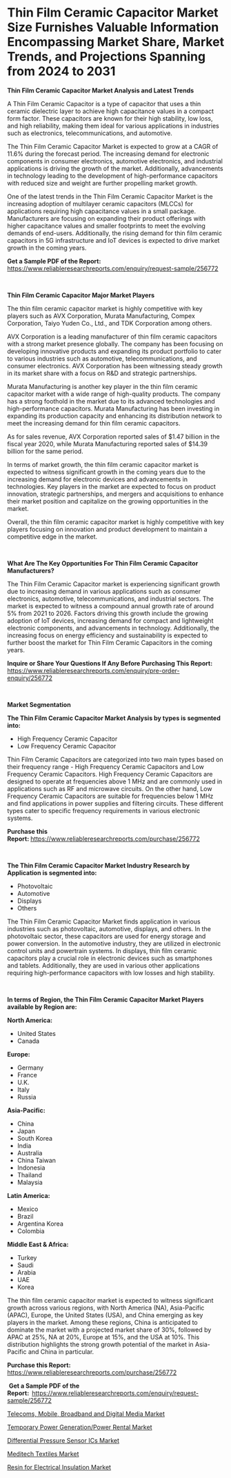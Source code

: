 <p><h1>Thin Film Ceramic Capacitor Market Size Furnishes Valuable Information Encompassing Market Share, Market Trends, and Projections Spanning from 2024 to 2031</h1></p><p><strong>Thin Film Ceramic Capacitor Market Analysis and Latest Trends</strong></p>
<p><p>A Thin Film Ceramic Capacitor is a type of capacitor that uses a thin ceramic dielectric layer to achieve high capacitance values in a compact form factor. These capacitors are known for their high stability, low loss, and high reliability, making them ideal for various applications in industries such as electronics, telecommunications, and automotive.</p><p>The Thin Film Ceramic Capacitor Market is expected to grow at a CAGR of 11.6% during the forecast period. The increasing demand for electronic components in consumer electronics, automotive electronics, and industrial applications is driving the growth of the market. Additionally, advancements in technology leading to the development of high-performance capacitors with reduced size and weight are further propelling market growth.</p><p>One of the latest trends in the Thin Film Ceramic Capacitor Market is the increasing adoption of multilayer ceramic capacitors (MLCCs) for applications requiring high capacitance values in a small package. Manufacturers are focusing on expanding their product offerings with higher capacitance values and smaller footprints to meet the evolving demands of end-users. Additionally, the rising demand for thin film ceramic capacitors in 5G infrastructure and IoT devices is expected to drive market growth in the coming years.</p></p>
<p><strong>Get a Sample PDF of the Report:&nbsp;</strong> <a href="https://www.reliableresearchreports.com/enquiry/request-sample/256772">https://www.reliableresearchreports.com/enquiry/request-sample/256772</a></p>
<p>&nbsp;</p>
<p><strong>Thin Film Ceramic Capacitor Major Market Players</strong></p>
<p><p>The thin film ceramic capacitor market is highly competitive with key players such as AVX Corporation, Murata Manufacturing, Compex Corporation, Taiyo Yuden Co., Ltd., and TDK Corporation among others. </p><p>AVX Corporation is a leading manufacturer of thin film ceramic capacitors with a strong market presence globally. The company has been focusing on developing innovative products and expanding its product portfolio to cater to various industries such as automotive, telecommunications, and consumer electronics. AVX Corporation has been witnessing steady growth in its market share with a focus on R&D and strategic partnerships.</p><p>Murata Manufacturing is another key player in the thin film ceramic capacitor market with a wide range of high-quality products. The company has a strong foothold in the market due to its advanced technologies and high-performance capacitors. Murata Manufacturing has been investing in expanding its production capacity and enhancing its distribution network to meet the increasing demand for thin film ceramic capacitors.</p><p>As for sales revenue, AVX Corporation reported sales of $1.47 billion in the fiscal year 2020, while Murata Manufacturing reported sales of $14.39 billion for the same period.</p><p>In terms of market growth, the thin film ceramic capacitor market is expected to witness significant growth in the coming years due to the increasing demand for electronic devices and advancements in technologies. Key players in the market are expected to focus on product innovation, strategic partnerships, and mergers and acquisitions to enhance their market position and capitalize on the growing opportunities in the market.</p><p>Overall, the thin film ceramic capacitor market is highly competitive with key players focusing on innovation and product development to maintain a competitive edge in the market.</p></p>
<p>&nbsp;</p>
<p><strong>What Are The Key Opportunities For Thin Film Ceramic Capacitor Manufacturers?</strong></p>
<p><p>The Thin Film Ceramic Capacitor market is experiencing significant growth due to increasing demand in various applications such as consumer electronics, automotive, telecommunications, and industrial sectors. The market is expected to witness a compound annual growth rate of around 5% from 2021 to 2026. Factors driving this growth include the growing adoption of IoT devices, increasing demand for compact and lightweight electronic components, and advancements in technology. Additionally, the increasing focus on energy efficiency and sustainability is expected to further boost the market for Thin Film Ceramic Capacitors in the coming years.</p></p>
<p><strong>Inquire or Share Your Questions If Any Before Purchasing This Report:</strong> <a href="https://www.reliableresearchreports.com/enquiry/pre-order-enquiry/256772">https://www.reliableresearchreports.com/enquiry/pre-order-enquiry/256772</a></p>
<p>&nbsp;</p>
<p><strong>Market Segmentation</strong></p>
<p><strong>The Thin Film Ceramic Capacitor Market Analysis by types is segmented into:</strong></p>
<p><ul><li>High Frequency Ceramic Capacitor</li><li>Low Frequency Ceramic Capacitor</li></ul></p>
<p><p>Thin Film Ceramic Capacitors are categorized into two main types based on their frequency range - High Frequency Ceramic Capacitors and Low Frequency Ceramic Capacitors. High Frequency Ceramic Capacitors are designed to operate at frequencies above 1 MHz and are commonly used in applications such as RF and microwave circuits. On the other hand, Low Frequency Ceramic Capacitors are suitable for frequencies below 1 MHz and find applications in power supplies and filtering circuits. These different types cater to specific frequency requirements in various electronic systems.</p></p>
<p><strong>Purchase this Report:&nbsp;</strong><a href="https://www.reliableresearchreports.com/purchase/256772">https://www.reliableresearchreports.com/purchase/256772</a></p>
<p>&nbsp;</p>
<p><strong>The Thin Film Ceramic Capacitor Market Industry Research by Application is segmented into:</strong></p>
<p><ul><li>Photovoltaic</li><li>Automotive</li><li>Displays</li><li>Others</li></ul></p>
<p><p>The Thin Film Ceramic Capacitor Market finds application in various industries such as photovoltaic, automotive, displays, and others. In the photovoltaic sector, these capacitors are used for energy storage and power conversion. In the automotive industry, they are utilized in electronic control units and powertrain systems. In displays, thin film ceramic capacitors play a crucial role in electronic devices such as smartphones and tablets. Additionally, they are used in various other applications requiring high-performance capacitors with low losses and high stability.</p></p>
<p>&nbsp;</p>
<p><strong>In terms of Region, the Thin Film Ceramic Capacitor Market Players available by Region are:</strong></p>
<p>
    <p> <strong> North America: </strong>
        <ul>
            <li>United States</li>
            <li>Canada</li>
        </ul>
        </p> 
    <p> <strong> Europe: </strong>
        <ul>
            <li>Germany</li>
            <li>France</li>
            <li>U.K.</li>
            <li>Italy</li>
            <li>Russia</li>
        </ul>
        </p> 
    <p> <strong> Asia-Pacific: </strong>
        <ul>
            <li>China</li>
            <li>Japan</li>
            <li>South Korea</li>
            <li>India</li>
            <li>Australia</li>
            <li>China Taiwan</li>
            <li>Indonesia</li>
            <li>Thailand</li>
            <li>Malaysia</li>
        </ul>
        </p> 
    <p> <strong> Latin America: </strong>
        <ul>
            <li>Mexico</li>
            <li>Brazil</li>
            <li>Argentina Korea</li>
            <li>Colombia</li>
        </ul>
        </p> 
    <p> <strong> Middle East & Africa: </strong>
        <ul>
            <li>Turkey</li>
            <li>Saudi</li>
            <li>Arabia</li>
            <li>UAE</li>
            <li>Korea</li>
        </ul>
    </p>
    </p>
<p><p>The thin film ceramic capacitor market is expected to witness significant growth across various regions, with North America (NA), Asia-Pacific (APAC), Europe, the United States (USA), and China emerging as key players in the market. Among these regions, China is anticipated to dominate the market with a projected market share of 30%, followed by APAC at 25%, NA at 20%, Europe at 15%, and the USA at 10%. This distribution highlights the strong growth potential of the market in Asia-Pacific and China in particular.</p></p>
<p><strong>Purchase this Report: </strong><a href="https://www.reliableresearchreports.com/purchase/256772">https://www.reliableresearchreports.com/purchase/256772</a></p>
<p>&nbsp;<strong>Get a Sample PDF of the Report:&nbsp;&nbsp;</strong><a href="https://www.reliableresearchreports.com/enquiry/request-sample/256772">https://www.reliableresearchreports.com/enquiry/request-sample/256772</a></p>
<p><strong></strong></p>
<p><p><a href="https://github.com/eeaveuhhh/Market-Research-Report-List-1/blob/main/telecoms-mobile-broadband-and-digital-media-market.md">Telecoms, Mobile, Broadband and Digital Media Market</a></p><p><a href="https://github.com/brentleyjimmiealvaradoz4l1rea/Market-Research-Report-List-1/blob/main/temporary-power-generationpower-rental-market.md">Temporary Power Generation/Power Rental Market</a></p><p><a href="https://view.publitas.com/reportprime-1/differential-pressure-sensor-ics-market-furnish-information-about-market-size-market-share-market-dynamics-and-projections-spanning-from-2024-to-2031/">Differential Pressure Sensor ICs Market</a></p><p><a href="https://zircon-bluebell-299.notion.site/Meditech-Textiles-Market-Size-Share-Trends-Analysis-Report-By-Application-Regional-Outlook-Comp-b44e397fa3b1403893c67b0cd08c345c">Meditech Textiles Market</a></p><p><a href="https://fearless-okapi-6c8.notion.site/Resin-for-Electrical-Insulation-Market-Size-Furnishes-Valuable-Information-Encompassing-Market-Share-4e118b3203324b6c8dabb86ee7e7220d">Resin for Electrical Insulation Market</a></p></p>